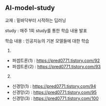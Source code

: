 ## AI-model-study
교재 : 밑바닥부터 시작하는 딥러닝

study : 매주 1회 study를 통한 학습 내용 발표

학습 내용 : 인공지능의 기본 모델들에 대한 학습

1. 
- 퍼셉트론(1) : https://pred0771.tistory.com/92    
- 퍼셉트론(2) : https://pred0771.tistory.com/93

2. 
- 신경망(1) : https://pred0771.tistory.com/94 
- 신경망(2) : https://pred0771.tistory.com/95
- 신경망(3) : https://pred0771.tistory.com/100
